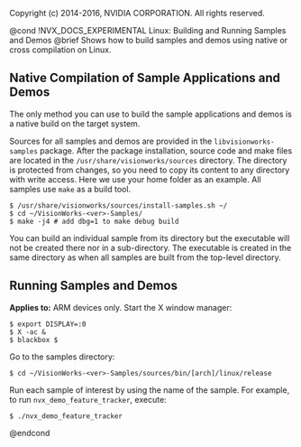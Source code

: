 Copyright (c) 2014-2016, NVIDIA CORPORATION.  All rights reserved.

@cond !NVX_DOCS_EXPERIMENTAL
Linux: Building and Running Samples and Demos
@brief Shows how to build samples and demos using native or cross compilation on Linux.

## Native Compilation of Sample Applications and Demos ##

The only method you can use to build the sample applications and demos is a
native build on the target system.

Sources for all samples and demos are provided in the `libvisionworks-samples` package.
After the package installation, source code and make files are located in the
`/usr/share/visionworks/sources` directory. The directory is protected from changes,
so you need to copy its content to any directory with write access.
Here we use your home folder as an example.
All samples use `make` as a build tool.

    $ /usr/share/visionworks/sources/install-samples.sh ~/
    $ cd ~/VisionWorks-<ver>-Samples/
    $ make -j4 # add dbg=1 to make debug build

You can build an individual sample from its directory but the executable will
not be created there nor in a sub-directory. The executable is created in the same directory
as when all samples are built from the top-level directory.

## Running Samples and Demos ##

**Applies to:** ARM devices only. Start the X window manager:

    $ export DISPLAY=:0
    $ X -ac &
    $ blackbox $

Go to the samples directory:

    $ cd ~/VisionWorks-<ver>-Samples/sources/bin/[arch]/linux/release

Run each sample of interest by using the name of the sample. For example, to run `nvx_demo_feature_tracker`, execute:

    $ ./nvx_demo_feature_tracker

@endcond